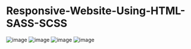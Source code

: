 # Responsive-Website-Using-HTML-SASS-SCSS

![image](https://user-images.githubusercontent.com/78735569/210017078-1d5e2264-5874-4525-a943-9c8303f9cff8.png)
![image](https://user-images.githubusercontent.com/78735569/210017089-2786281b-6a01-4e9a-9055-17d10440048d.png)
![image](https://user-images.githubusercontent.com/78735569/210017106-15b6b99f-6691-46fa-9b9f-b8f3a24749e9.png)
![image](https://user-images.githubusercontent.com/78735569/210017115-5db93756-4475-426e-9db7-62e3032ad075.png)
